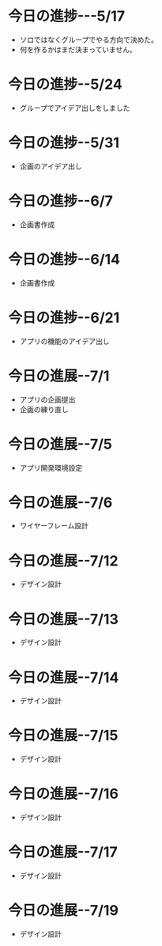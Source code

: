 # 今日の進捗---5/17

* ソロではなくグループでやる方向で決めた。
* 何を作るかはまだ決まっていません。

# 今日の進捗--5/24

* グループでアイデア出しをしました

# 今日の進捗--5/31

* 企画のアイデア出し

# 今日の進捗--6/7

* 企画書作成

# 今日の進捗--6/14

* 企画書作成

# 今日の進捗--6/21

* アプリの機能のアイデア出し

# 今日の進展--7/1

* アプリの企画提出
* 企画の練り直し

# 今日の進展--7/5

* アプリ開発環境設定

# 今日の進展--7/6

* ワイヤーフレーム設計

# 今日の進展--7/12
* デザイン設計

# 今日の進展--7/13
* デザイン設計

# 今日の進展--7/14
* デザイン設計
# 今日の進展--7/15
* デザイン設計
# 今日の進展--7/16
* デザイン設計
# 今日の進展--7/17
* デザイン設計
# 今日の進展--7/19
* デザイン設計

